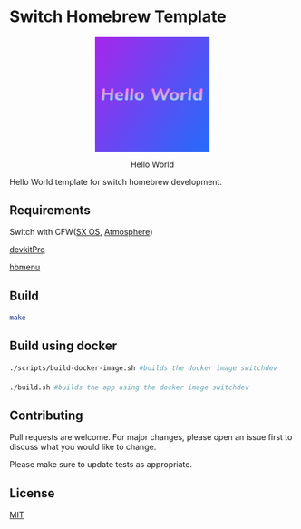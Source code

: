 # Switch Homebrew Template

<div style="text-align: center;">
    <img src="icon.jpg" alt="App Icon" style="display: block; margin: 0 auto; width: 40%"  />
    <p>Hello World</p>
</div>

Hello World template for switch homebrew development.

## Requirements

Switch with CFW([SX OS](https://sx.xecuter.com/), [Atmosphere](https://github.com/Atmosphere-NX/Atmosphere))

[devkitPro](https://github.com/devkitPro/installer/releases)

[hbmenu](https://github.com/switchbrew/nx-hbmenu)

## Build
```sh
make
```

## Build using docker
```sh
./scripts/build-docker-image.sh #builds the docker image switchdev

./build.sh #builds the app using the docker image switchdev
```

## Contributing
Pull requests are welcome. For major changes, please open an issue first to discuss what you would like to change.

Please make sure to update tests as appropriate.

## License
[MIT](https://github.com/bay0/switch-homewbrew-template/blob/master/LICENSE)